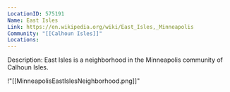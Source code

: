 ```yaml
---
LocationID: 575191
Name: East Isles
Link: https://en.wikipedia.org/wiki/East_Isles,_Minneapolis 
Community: "[[Calhoun Isles]]"
Locations:
---
```


Description:
East Isles is a neighborhood in the Minneapolis community of Calhoun Isles.


!"[[MinneapolisEastIslesNeighborhood.png]]"